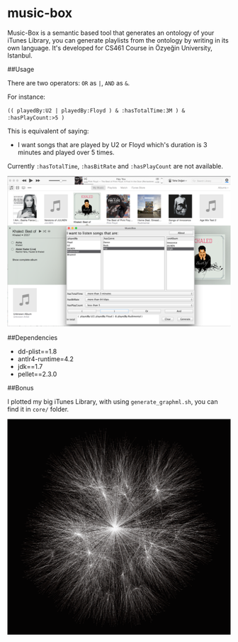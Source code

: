 music-box
=========

Music-Box is a semantic based tool that generates an ontology of your iTunes Library, you can generate playlists from the ontology by writing in its own language. It's developed for CS461 Course in Özyeğin University, Istanbul.

##Usage

There are two operators: `OR` as `|`, `AND` as `&`.

For instance:
```
(( playedBy:U2 | playedBy:Floyd ) & :hasTotalTime:3M ) & :hasPlayCount:>5 )
```
This is equivalent of saying:
- I want songs that are played by U2 or Floyd which's duration is 3 minutes and played over 5 times.

Currently `:hasTotalTime`, `:hasBitRate` and `:hasPlayCount` are not available.  

![MusicBox](https://raw.githubusercontent.com/tdgunes/music-box/master/music-box.png)

##Dependencies
* dd-plist==1.8
* antlr4-runtime=4.2
* jdk==1.7
* pellet==2.3.0

##Bonus

I plotted my big iTunes Library, with using `generate_graphml.sh`, you can find it in `core/` folder.

![Ontology](https://raw.githubusercontent.com/tdgunes/music-box/master/ontology.png)

